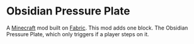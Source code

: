 # Obsidian Pressure Plate

A [Minecraft](minecraft.net) mod built on [Fabric](fabricmc.net). This mod adds one block. The Obsidian Pressure Plate, which only triggers if a player steps on it.
